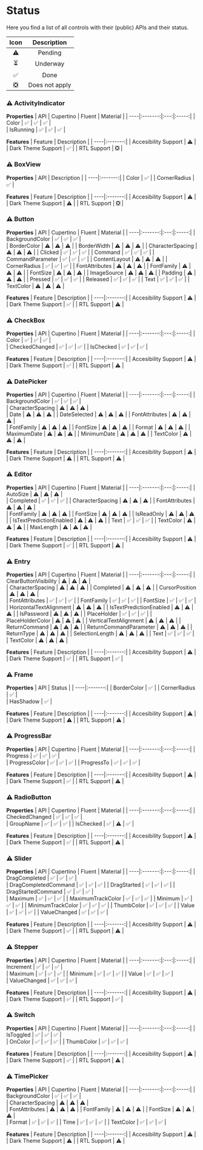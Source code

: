 # Status

Here you find a list of all controls with their (public) APIs and their status. 

| Icon | Description |
|:----:|:-------:|
| ⚠️  | Pending |
| ⏳  | Underway | (not working as expected)
| ✅  | Done |
| ❎  | Does not apply |

### ⚠️ ActivityIndicator

**Properties**
| API | Cupertino | Fluent | Material |
| ----|:-------:|:---:|:-----:|
| Color  | ✅  | ✅  | ✅  |  
| IsRunning  | ✅  | ✅ | ✅ | 

**Features**
| Feature | Description |
| ----|:-------:|
| Accesibility Support  | ⚠️  | 
| Dark Theme Support  | ✅  | 
| RTL Support  | ❎  |

### ⚠️ BoxView

**Properties**
| API |  Description |
| ----|:-------:|
| Color  | ✅  |
| CornerRadius  | ✅  | 

**Features**
| Feature | Description |
| ----|:-------:|
| Accesibility Support  | ⚠️  | 
| Dark Theme Support  | ⚠️  | 
| RTL Support  | ❎  |

### ⚠️ Button

**Properties**
| API | Cupertino | Fluent | Material |
| ----|:-------:|:---:|:-----:|
| BackgroundColor  | ✅   | ✅   | ✅   |  
| BorderColor  | ⚠️  | ⚠️  | ⚠️  | 
| BorderWidth  | ⚠️  | ⚠️  | ⚠️  | 
| CharacterSpacing  | ⚠️  | ⚠️  | ⚠️  | 
| Clicked  | ✅  | ✅  | ✅  | 
| Command  | ✅  | ✅  | ✅  | 
| CommandParameter  | ✅  | ✅  | ✅  | 
| ContentLayout  | ⚠️  | ⚠️  | ⚠️  | 
| CornerRadius  | ✅  | ✅  | ✅  | 
| FontAttributes  | ⚠️  | ⚠️  | ⚠️  | 
| FontFamily  | ⚠️  | ⚠️  | ⚠️  | 
| FontSize  | ⚠️  | ⚠️  | ⚠️  | 
| ImageSource  | ⚠️  | ⚠️  | ⚠️  | 
| Padding  | ⚠️  | ⚠️  | ⚠️  | 
| Pressed  | ✅  | ✅  | ✅  | 
| Released  | ✅  | ✅  | ✅  | 
| Text  | ✅  | ✅  | ✅  | 
| TextColor  | ⚠️  | ⚠️  | ⚠️  | 

**Features**
| Feature | Description |
| ----|:-------:|
| Accesibility Support  | ⚠️  | 
| Dark Theme Support  | ✅  | 
| RTL Support  | ⚠️  |

### ⚠️ CheckBox

**Properties**
| API | Cupertino | Fluent | Material |
| ----|:-------:|:---:|:-----:|
| Color  | ✅  | ✅  | ✅  |  
| CheckedChanged  | ✅  | ✅  | ✅  | 
| IsChecked  | ✅  | ✅  | ✅  | 

**Features**
| Feature | Description |
| ----|:-------:|
| Accesibility Support  | ⚠️  | 
| Dark Theme Support  | ✅  | 
| RTL Support  | ⚠️  |

### ⚠️ DatePicker

**Properties**
| API | Cupertino | Fluent | Material |
| ----|:-------:|:---:|:-----:|
| BackgroundColor  | ✅  | ✅  | ✅  |  
| CharacterSpacing  | ⚠️  | ⚠️  | ⚠️  |  
| Date  | ⚠️  | ⚠️  | ⚠️  | 
| DateSelected  | ⚠️  | ⚠️  | ⚠️  | 
| FontAttributes  | ⚠️  | ⚠️  | ⚠️  |  
| FontFamily  | ⚠️  | ⚠️  | ⚠️  | 
| FontSize  | ⚠️  | ⚠️  | ⚠️  | 
| Format  | ⚠️  | ⚠️  | ⚠️  | 
| MaximumDate  | ⚠️  | ⚠️  | ⚠️  | 
| MinimumDate  | ⚠️  | ⚠️  | ⚠️  | 
| TextColor  | ⚠️  | ⚠️  | ⚠️  | 

**Features**
| Feature | Description |
| ----|:-------:|
| Accesibility Support  | ⚠️  | 
| Dark Theme Support  | ⚠️  | 
| RTL Support  | ⚠️  |

### ⚠️ Editor

**Properties**
| API | Cupertino | Fluent | Material |
| ----|:-------:|:---:|:-----:|
| AutoSize  | ⚠️  | ⚠️  | ⚠️  |  
| Completed  | ✅  | ✅  | ✅  | 
| CharacterSpacing  | ⚠️  | ⚠️  | ⚠️  | 
| FontAttributes  | ⚠️  | ⚠️  | ⚠️  |  
| FontFamily  | ⚠️  | ⚠️  | ⚠️  | 
| FontSize  | ⚠️  | ⚠️  | ⚠️  | 
| IsReadOnly  | ⚠️  | ⚠️  | ⚠️  | 
| IsTextPredictionEnabled  | ⚠️  | ⚠️  | ⚠️  | 
| Text  | ✅  | ✅  | ✅  | 
| TextColor  | ⚠️  | ⚠️  | ⚠️  | 
| MaxLength  | ⚠️  | ⚠️  | ⚠️  | 

**Features**
| Feature | Description |
| ----|:-------:|
| Accesibility Support  | ⚠️  | 
| Dark Theme Support  | ✅  | 
| RTL Support  | ⚠️  |

### ⚠️ Entry

**Properties**
| API | Cupertino | Fluent | Material |
| ----|:-------:|:---:|:-----:|
| ClearButtonVisibility  | ⚠️  | ⚠️  | ⚠️  |  
| CharacterSpacing  | ⚠️  | ⚠️  | ⚠️  | 
| Completed  | ⚠️  | ⚠️  | ⚠️  | 
| CursorPosition  | ⚠️  | ⚠️  | ⚠️  |  
| FontAttributes  | ✅  | ✅  | ✅  | 
| FontFamily  | ✅  | ✅  | ✅  | 
| FontSize  | ✅  | ✅  | ✅  | 
| HorizontalTextAlignment  | ⚠️  | ⚠️  | ⚠️  | 
| IsTextPredictionEnabled  | ⚠️  | ⚠️  | ⚠️  | 
| IsPassword  | ⚠️  | ⚠️  | ⚠️  | 
| PlaceHolder  | ✅  | ✅  | ✅  | 
| PlaceHolderColor  | ⚠️  | ⚠️  | ⚠️  | 
| VerticalTextAlignment  | ⚠️  | ⚠️  | ⚠️  | 
| ReturnCommand  | ⚠️  | ⚠️  | ⚠️  | 
| ReturnCommandParameter  | ⚠️  | ⚠️  | ⚠️  | 
| ReturnType  | ⚠️  | ⚠️  | ⚠️  | 
| SelectionLength  | ⚠️  | ⚠️  | ⚠️  | 
| Text  | ✅  | ✅  | ✅  | 
| TextColor  | ⚠️  | ⚠️  | ⚠️  | 

**Features**
| Feature | Description |
| ----|:-------:|
| Accesibility Support  | ⚠️  | 
| Dark Theme Support  | ✅  | 
| RTL Support  | ✅  |

### ⚠️ Frame

**Properties**
| API | Status | 
| ----|:-------:|
| BorderColor  | ✅  | 
| CornerRadius  | ✅  |  
| HasShadow  | ✅  | 

**Features**
| Feature | Description |
| ----|:-------:|
| Accesibility Support  | ⚠️  | 
| Dark Theme Support  | ⚠️  | 
| RTL Support  | ⚠️  |

### ⚠️ ProgressBar

**Properties**
| API | Cupertino | Fluent | Material |
| ----|:-------:|:---:|:-----:|
| Progress  | ✅  | ✅  | ✅  |  
| ProgressColor  | ✅  | ✅  | ✅  | 
| ProgressTo  | ✅  | ✅  | ✅  | 

**Features**
| Feature | Description |
| ----|:-------:|
| Accesibility Support  | ⚠️  | 
| Dark Theme Support  | ✅  | 
| RTL Support  | ⚠️  |

### ⚠️ RadioButton

**Properties**
| API | Cupertino | Fluent | Material |
| ----|:-------:|:---:|:-----:|
| CheckedChanged  | ✅  | ✅  | ✅  |  
| GroupName  | ✅  | ✅  | ✅  | 
| IsChecked  | ✅  | ⚠️  | ✅  | 

**Features**
| Feature | Description |
| ----|:-------:|
| Accesibility Support  | ⚠️  | 
| Dark Theme Support  | ✅  | 
| RTL Support  | ⚠️  |

### ⚠️ Slider

**Properties**
| API | Cupertino | Fluent | Material |
| ----|:-------:|:---:|:-----:|
| DragCompleted  | ✅  | ✅  | ✅  |  
| DragCompletedCommand  | ✅  | ✅  | ✅  | 
| DragStarted  | ✅  | ✅  | ✅  | 
| DragStartedCommand  | ✅  | ✅  | ✅  |  
| Maximum  | ✅  | ✅  | ✅  | 
| MaximumTrackColor  | ✅ | ✅  | ✅  | 
| Minimum  | ✅  | ✅  | ✅  | 
| MinimumTrackColor  | ✅  | ✅  | ✅  | 
| ThumbColor  | ✅  | ✅  | ✅  | 
| Value  | ✅  | ✅  | ✅  | 
| ValueChanged  | ✅  | ✅  | ✅  | 

**Features**
| Feature | Description |
| ----|:-------:|
| Accesibility Support  | ⚠️  | 
| Dark Theme Support  | ✅  | 
| RTL Support  | ⚠️  |

### ⚠️ Stepper

**Properties**
| API | Cupertino | Fluent | Material |
| ----|:-------:|:---:|:-----:|
| Increment  | ✅  | ✅  | ✅  |  
| Maximum  | ✅  | ✅ | ✅  | 
| Minimum  | ✅  | ✅  | ✅  | 
| Value  | ✅  | ✅  | ✅  |  
| ValueChanged  | ✅  | ✅  | ✅  | 

**Features**
| Feature | Description |
| ----|:-------:|
| Accesibility Support  | ⚠️  | 
| Dark Theme Support  | ✅  | 
| RTL Support  | ✅  |

### ⚠️ Switch

**Properties**
| API | Cupertino | Fluent | Material |
| ----|:-------:|:---:|:-----:|
| IsToggled  | ✅  | ✅  | ✅  |  
| OnColor  | ✅  | ✅  | ✅  | 
| ThumbColor  | ✅  | ✅  | ✅  | 

**Features**
| Feature | Description |
| ----|:-------:|
| Accesibility Support  | ⚠️  | 
| Dark Theme Support  | ✅  | 
| RTL Support  | ⚠️  |

### ⚠️ TimePicker

**Properties**
| API | Cupertino | Fluent | Material |
| ----|:-------:|:---:|:-----:|
| BackgroundColor  | ✅  | ✅  | ✅  |  
| CharacterSpacing  | ⚠️  | ⚠️  | ⚠️  |  
| FontAttributes  | ⚠️  | ⚠️  | ⚠️  | 
| FontFamily  | ⚠️  | ⚠️  | ⚠️  | 
| FontSize  | ⚠️  | ⚠️  | ⚠️  |  
| Format  | ✅  | ✅  | ✅  | 
| Time  | ✅  | ✅  | ✅  | 
| TextColor  | ✅  | ✅  | ✅  | 

**Features**
| Feature | Description |
| ----|:-------:|
| Accesibility Support  | ⚠️  | 
| Dark Theme Support  | ⚠️  | 
| RTL Support  | ⚠️  |